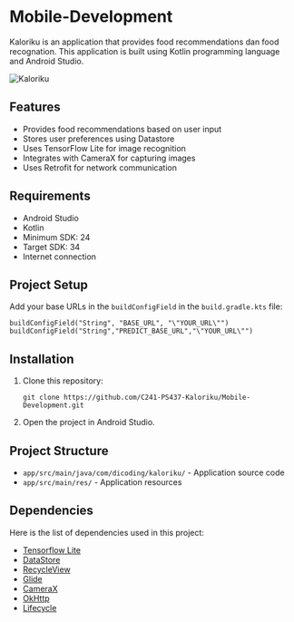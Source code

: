 # Mobile-Development
Kaloriku is an application that provides food recommendations dan food recognation. This application is built using Kotlin programming language and Android Studio.

![Kaloriku](https://im.ge/i/Kaloriku.KpFedr)

## Features

- Provides food recommendations based on user input
- Stores user preferences using Datastore
- Uses TensorFlow Lite for image recognition
- Integrates with CameraX for capturing images
- Uses Retrofit for network communication

## Requirements

- Android Studio
- Kotlin
- Minimum SDK: 24
- Target SDK: 34
- Internet connection

## Project Setup

Add your base URLs in the `buildConfigField` in the `build.gradle.kts` file:
```
buildConfigField("String", "BASE_URL", "\"YOUR_URL\"")
buildConfigField("String","PREDICT_BASE_URL","\"YOUR_URL\"")
```
## Installation
1. Clone this repository:
   ```
   git clone https://github.com/C241-PS437-Kaloriku/Mobile-Development.git
   ```
2. Open the project in Android Studio.

## Project Structure
- `app/src/main/java/com/dicoding/kaloriku/` - Application source code
- `app/src/main/res/`  - Application resources

## Dependencies
Here is the list of dependencies used in this project:
- [Tensorflow Lite](https://www.tensorflow.org/lite)
- [DataStore](https://developer.android.com/jetpack/androidx/releases/datastore)
- [RecycleView](https://developer.android.com/jetpack/androidx/releases/recyclerview)
- [Glide](https://github.com/bumptech/glide)
- [CameraX](https://developer.android.com/media/camera/camerax)
- [OkHttp](https://square.github.io/okhttp/)
- [Lifecycle](https://developer.android.com/jetpack/androidx/releases/lifecycle)


